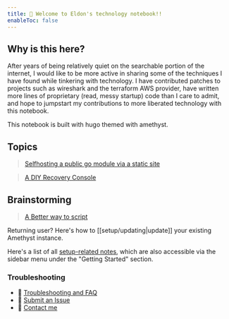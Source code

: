 ```yaml
---
title: 💜 Welcome to Eldon's technology notebook!!
enableToc: false
---
```


## Why is this here?

After years of being relatively quiet on the searchable portion of the internet, I would like to be more active in
sharing some of the techniques I have found while tinkering with technology. I have contributed patches to projects
such as wireshark and the terraform AWS provider, have written more lines of proprietary (read, messy startup) code
than I care to admit, and hope to jumpstart my contributions to more liberated technology with this notebook.


This notebook is built with hugo themed with amethyst. 

## Topics

> [Selfhosting a public go module via a static site](topics/gomodule.md)

> [A DIY Recovery Console](topics/console.md)


## Brainstorming

> [A Better way to script ](topics/gomodule.md)


Returning user? Here's how to [[setup/updating|update]] your existing Amethyst instance.

Here's a list of all [setup-related notes](/tags/setup), which are also accessible via the sidebar menu under the "Getting Started" section.

### Troubleshooting
- 🚧 [Troubleshooting and FAQ](setup/troubleshooting.md)
- 🐛 [Submit an Issue](https://github.com/64bitpandas/amethyst/issues)
- 👀 [Contact me](https://bencuan.me/contact)
